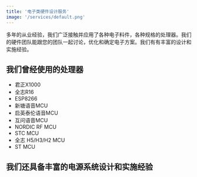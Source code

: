 ```yaml
---
title: '电子类硬件设计服务'
image: '/services/default.png'
---
```


多年的从业经验，我们广泛接触并应用了各种电子料件，各种规格的处理器。我们的硬件团队能跟您的团队一起讨论，优化和确定电子方案。我们有有丰富的设计和实施经验。

## 我们曾经使用的处理器

- 君正X1000
- 全志R16
- ESP8266
- 新塘语音MCU
- 启英泰伦语音MCU
- 互问语音MCU
- NORDIC RF MCU
- STC MCU
- 全志 H5/H3/H2 MCU
- ST MCU

## 我们还具备丰富的电源系统设计和实施经验

